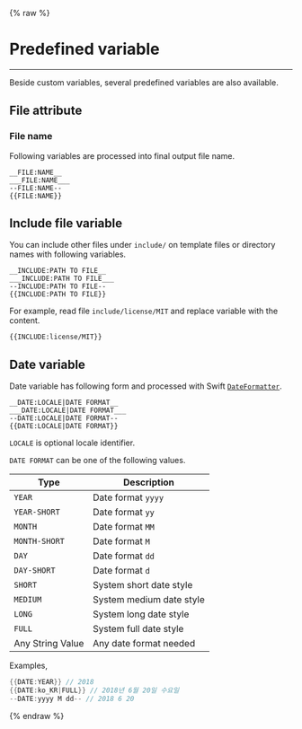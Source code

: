 {% raw %}
# Predefined variable

***

Beside custom variables, several predefined variables are also available.

## File attribute

### File name

Following variables are processed into final output file name.

```
__FILE:NAME__
___FILE:NAME___
--FILE:NAME--
{{FILE:NAME}}
```

## Include file variable

You can include other files under `include/` on template files or directory names with following variables.

```
__INCLUDE:PATH TO FILE__
___INCLUDE:PATH TO FILE___
--INCLUDE:PATH TO FILE--
{{INCLUDE:PATH TO FILE}}
```

For example, read file `include/license/MIT` and replace variable with the content.

```
{{INCLUDE:license/MIT}}
```

## Date variable

Date variable has following form and processed with Swift [`DateFormatter`](https://developer.apple.com/documentation/foundation/dateformatter).

```
__DATE:LOCALE|DATE FORMAT__
___DATE:LOCALE|DATE FORMAT___
--DATE:LOCALE|DATE FORMAT--
{{DATE:LOCALE|DATE FORMAT}}
```

`LOCALE` is optional locale identifier.

`DATE FORMAT` can be one of the following values.

Type | Description
---- | -----------
`YEAR` | Date format `yyyy`
`YEAR-SHORT` | Date format `yy`
`MONTH` | Date format `MM`
`MONTH-SHORT` | Date format `M`
`DAY` | Date format `dd`
`DAY-SHORT` | Date format `d`
`SHORT` | System short date style
`MEDIUM` | System medium date style
`LONG` | System long date style
`FULL` | System full date style
Any String Value | Any date format needed

Examples,

```swift
{{DATE:YEAR}} // 2018
{{DATE:ko_KR|FULL}} // 2018년 6월 20일 수요일
--DATE:yyyy M dd-- // 2018 6 20
```
{% endraw %}
